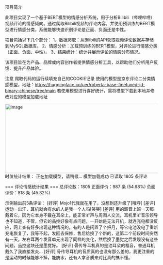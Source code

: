 项目简介

此项目实现了一个基于BERT模型的情感分析系统，用于分析Bilibili（哔哩哔哩）视频评论的情感倾向。通过爬取Bilibili视频的评论内容，并使用预训练的BERT模型进行情感分类，系统能够快速识别评论是正面、负面还是中性。

项目包括以下几个部分：
1、数据爬取：从Bilibili的API获取视频评论数据并存储到MySQL数据库。
2、情感分析：加载预训练的BERT模型，对评论进行情感分类（正面、负面、中性）。
3、结果统计：统计并展示评论的情感分布情况。

该项目旨在为产品、品牌或内容创作者提供情感分析工具，以帮助他们分析用户反馈、提升产品体验。

注意
爬取代码的运行续填充自己的COOKIE记录
使用的模型是京东评论二分类情感模型，地址：https://huggingface.co/uer/roberta-base-finetuned-jd-binary-chinese/tree/main
若使用模型进行喜好统计，需将模型下载到本地并修改对应的模型加载地址

<img width="693" height="229" alt="image" src="https://github.com/user-attachments/assets/f37303f2-3a86-4146-8dbd-a1c77e56e3ca" />
时值统计结果：
正在加载模型，请稍候...
 模型加载成功
 已读取 1805 条评论

===  评论情感统计结果 ===
总评论数：1805
正面评价：987 条 (54.68%)
负面评价：818 条 (45.32%)

示例输出前5条评论：
[好评] Mojo1代我就在用了，没想到还升级了[哦呼]
[差评] 运动一出汗，耳机就会有水的人是我一个人吗[笑哭]
[差评] 用的韶音上班一天都戴着它，因为它本身不戴在耳朵上，能正常听声与周围人交流，耳机里听音乐领导也不知道，不管，但它的品控好像有点问题，一开始是无法开机，就连充电都没反应，网上查有好多出现这种情况的，有的人是闲置了个把月，等它电池没电了重新充电恢复了，我等不起，发回去保修，售后给换了个新的，这第二个前段时间突然有一天，左右耳两个发音单元出现了同样的变化，然后换了墨觉之后发现没有这些问题，品控这块还是墨觉好。
[好评] 骨传导耳机真的是油耳朵的福音，普通耳机戴久了我直接发炎...
[好评] 骨传导耳机的音质真的也没有那么差的，我更注重的是运动的时候能够不掉，能防水，还有人拿音质来对比真的搞不懂。








